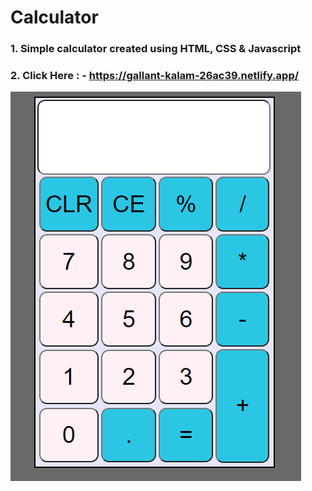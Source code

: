 # Calculator

### 1. Simple calculator created using HTML, CSS & Javascript

### 2. Click Here : - https://gallant-kalam-26ac39.netlify.app/

![image](Calculator.PNG)
